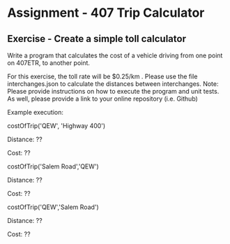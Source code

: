 Assignment - 407 Trip Calculator
=

Exercise - Create a simple toll calculator
------------------ 

Write a program that calculates
the cost of a vehicle driving from one point on 407ETR, to another point. 

For this exercise, the toll rate will be $0.25/km . 
Please use the file interchanges.json to calculate the distances between interchanges.
Note: Please provide instructions on how to execute the program and unit
tests. As well, please provide a link to your online repository (i.e. Github)

Example execution:

costOfTrip('QEW', 'Highway 400')

Distance: ??

Cost: ??


costOfTrip('Salem Road','QEW')

Distance: ??

Cost: ??

costOfTrip('QEW','Salem Road')

Distance: ??

Cost: ??


